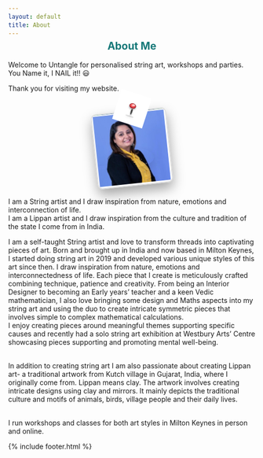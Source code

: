 ```yaml
---
layout: default
title: About
---
```



<h2 style="text-align:center; color:#157878; margin-top:calc(1.5em - 40px);">About Me</h2>

Welcome to Untangle for personalised string art, workshops and parties. You Name it, I NAIL it!! 😃


<div class="about-artistic">
Thank you for visiting my website.<br><br>

<!-- Updated layout with SVG board pin image -->
<div style="text-align: center; margin: 20px 0; position: relative;">
    <img src="/assets/images/artistphoto/photo.png" alt="Artist Photo" style="max-width: 150px; height: auto; border-radius: 10px; box-shadow: 0 12px 24px rgba(0, 0, 0, 0.35); transform: rotate(-6deg); border: 2px solid #ddd;">
    <div style="position: absolute; top: -36px; left: 50%; transform: translateX(-50%) rotate(18deg);">
        <img src="/assets/images/board-pin.svg" alt="Board Pin" style="width: 64px; height: 64px; display: block;">
    </div>
    <!-- Small 'push' shadow to make pin feel 3D -->
    <div style="position: absolute; top: 48%; left: 50%; transform: translateX(-50%); width: 90px; height: 40px; border-radius: 50%; box-shadow: 0 10px 18px rgba(0,0,0,0.12); pointer-events: none;"></div>
</div>

<p>I am a String artist and I draw inspiration from nature, emotions and interconnection of life.<br>
I am a Lippan artist and I draw inspiration from the culture and tradition of the state I come from in India.</p>

<p>I am a self-taught String artist and love to transform threads into captivating pieces of art. Born and brought up in India and now based in Milton Keynes, I started doing string art in 2019 and developed various unique styles of this art since then. I draw inspiration from nature, emotions and interconnectedness of life. Each piece that I create is meticulously crafted combining technique, patience and creativity. From being an Interior Designer to becoming an Early years’ teacher and a keen Vedic mathematician, I also love bringing some design and Maths aspects into my string art and using the duo to create intricate symmetric pieces that involves simple to complex mathematical calculations.<br>
I enjoy creating pieces around meaningful themes supporting specific causes and recently had a solo string art exhibition at Westbury Arts’ Centre showcasing pieces supporting and promoting mental well-being.<br><br>

In addition to creating string art I am also passionate about creating Lippan art- a traditional artwork from Kutch village in Gujarat, India, where I originally come from. Lippan means clay. The artwork involves creating intricate designs using clay and mirrors. It mainly depicts the traditional culture and motifs of animals, birds, village people and their daily lives.<br><br>

I run workshops and classes for both art styles in Milton Keynes in person and online.</p>
</div>

{% include footer.html %}
